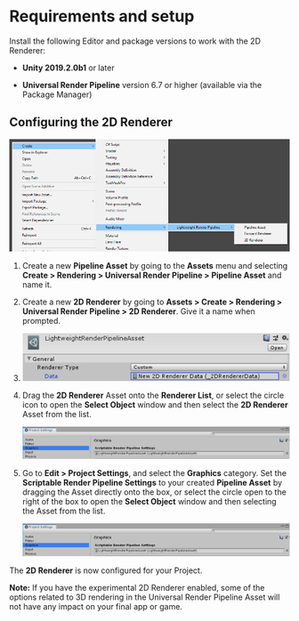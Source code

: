 # Requirements and setup

Install the following Editor and package versions to work with the 2D Renderer:

- __Unity 2019.2.0b1__ or later

- __Universal Render Pipeline__ version 6.7 or higher (available via the Package Manager)

## Configuring the 2D Renderer

![](Images/2D/image_2.png)

1. Create a new __Pipeline Asset__ by going to the __Assets__ menu and selecting __Create > Rendering > Universal Render Pipeline > Pipeline Asset__ and name it.

2. Create a new __2D Renderer__ by going to __Assets > Create > Rendering > Universal Render Pipeline > 2D Renderer__. Give it a name when prompted.

3. ![](Images/2D/image_3.png)

4. Drag the __2D Renderer__ Asset onto the __Renderer List__, or select the circle icon to open the __Select Object__ window and then select the __2D Renderer__ Asset from the list.

   ![](Images/2d/image_4.png)

5. Go to __Edit > Project Settings__, and select the __Graphics__ category. Set the __Scriptable Render Pipeline Settings__ to your created __Pipeline Asset__ by dragging the Asset directly onto the box, or select the circle open to the right of the box to open the __Select Object__ window and then selecting the Asset from the list.

   ![](Images/2D/image_4.png)

The __2D Renderer__ is now configured for your Project.

__Note:__ If you have the experimental 2D Renderer enabled, some of the options related to 3D rendering in the Universal Render Pipeline Asset will not have any impact on your final app or game.



